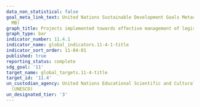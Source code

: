 ```yaml
---
data_non_statistical: false
goal_meta_link_text: United Nations Sustainable Development Goals Metadata (PDF 4.0
  MB)
graph_title: Projects implemented towards effective management of legislative requirements to support effective green environment managent.
graph_type: bar
indicator_number: 11.4.1
indicator_name: global_indicators.11-4-1-title
indicator_sort_order: 11-04-01
published: true
reporting_status: complete
sdg_goal: '11'
target_name: global_targets.11-4-title
target_id: '11.4'
un_custodian_agency: United Nations Educational Scientific and Cultural Organization
  (UNESCO)
un_designated_tier: '3'
---
```

